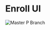 # Enroll UI

![Master P Branch](https://github.com/dchbx/enroll-ui/workflows/Test,%20Lint,%20Build/badge.svg?branch=master)
